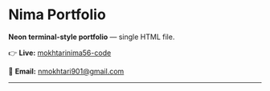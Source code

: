 # Nima Portfolio

**Neon terminal-style portfolio** — single HTML file.

👉 **Live:** [mokhtarinima56-code](mokhtarinima56-code.github.io)

📧 **Email:** nmokhtari901@gmail.com

---
